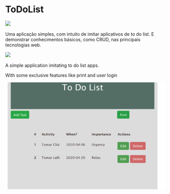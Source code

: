 # ToDoList 

<img src="https://media.istockphoto.com/vectors/brazil-square-flag-vector-glossy-icon-vector-id996995522?k=6&m=996995522&s=170667a&w=0&h=u6OSTJm9txNeBk5Zm-cPOpaIQHk9ATwoiHLLQkCfxz8=" width="90px"/>  

Uma aplicação simples, com intuito de imitar aplicativos de to do list. E demonstrar conhecimentos básicos, como CRUD, nas principais tecnologias web. 

<img src="https://upload.wikimedia.org/wikipedia/commons/thumb/a/ae/Flag_of_the_United_Kingdom.svg/290px-Flag_of_the_United_Kingdom.svg.png" width="90px"/> 

A simple application imitating to do list apps. 


With some exclusive features like print and user login


![Screen Shot 2020-04-06 at 22 56 55](https://github.com/RodrigoAB93/ToDoList/blob/master/readme.png)


